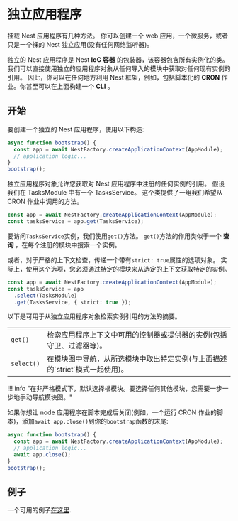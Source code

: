 # 独立应用程序

挂载 Nest 应用程序有几种方法。
你可以创建一个 web 应用，一个微服务，或者只是一个裸的 Nest 独立应用(没有任何网络监听器)。

独立的 Nest 应用程序是 Nest **IoC 容器** 的包装器，该容器包含所有实例化的类。
我们可以直接使用独立的应用程序对象从任何导入的模块中获取对任何现有实例的引用。
因此，你可以在任何地方利用 Nest 框架，例如，包括脚本化的 **CRON** 作业。你甚至可以在上面构建一个 **CLI** 。

## 开始

要创建一个独立的 Nest 应用程序，使用以下构造:

```typescript
async function bootstrap() {
  const app = await NestFactory.createApplicationContext(AppModule);
  // application logic...
}
bootstrap();
```

独立应用程序对象允许您获取对 Nest 应用程序中注册的任何实例的引用。
假设我们在 TasksModule 中有一个 TasksService。
这个类提供了一组我们希望从 CRON 作业中调用的方法。

```typescript
const app = await NestFactory.createApplicationContext(AppModule);
const tasksService = app.get(TasksService);
```

要访问`TasksService`实例，我们使用`get()`方法。
`get()`方法的作用类似于一个 **查询** ，在每个注册的模块中搜索一个实例。

或者，对于严格的上下文检查，传递一个带有`strict: true`属性的选项对象。
实际上，使用这个选项，您必须通过特定的模块来从选定的上下文获取特定的实例。

```typescript
const app = await NestFactory.createApplicationContext(AppModule);
const tasksService = app
  .select(TasksModule)
  .get(TasksService, { strict: true });
```

以下是可用于从独立应用程序对象检索实例引用的方法的摘要。

<table>
  <tr>
    <td>
      <code>get()</code>
    </td>
    <td>
      检索应用程序上下文中可用的控制器或提供器的实例(包括守卫、过滤器等)。
    </td>
  </tr>
  <tr>
    <td>
      <code>select()</code>
    </td>
    <td>
      在模块图中导航，从所选模块中取出特定实例(与上面描述的`strict`模式一起使用)。
    </td>
  </tr>
</table>

!!! info "在非严格模式下，默认选择根模块。要选择任何其他模块，您需要一步一步地手动导航模块图。"

如果你想让 node 应用程序在脚本完成后关闭(例如，一个运行 CRON 作业的脚本)，添加`await app.close()`到你的`bootstrap`函数的末尾:

```typescript
async function bootstrap() {
  const app = await NestFactory.createApplicationContext(AppModule);
  // application logic...
  await app.close();
}
bootstrap();
```

## 例子

一个可用的例子[在这里](https://github.com/nestjs/nest/tree/master/sample/18-context).
